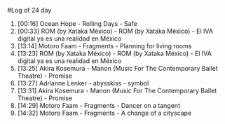 #Log of 24 day

1. [00:16] Ocean Hope - Rolling Days - Safe
1. [00:33] ROM (by Xataka México) - ROM (by Xataka México) - El IVA digital ya es una realidad en México
1. [13:14] Motoro Faam - Fragments - Planning for living rooms
1. [13:23] ROM (by Xataka México) - ROM (by Xataka México) - El IVA digital ya es una realidad en México
1. [13:25] Akira Kosemura - Manon (Music For The Contemporary Ballet Theatre) - Promise
1. [13:27] Adrianne Lenker - abysskiss - symbol
1. [13:31] Akira Kosemura - Manon (Music For The Contemporary Ballet Theatre) - Promise
1. [14:29] Motoro Faam - Fragments - Dancer on a tangent
1. [14:32] Motoro Faam - Fragments - A change of a cityscape
